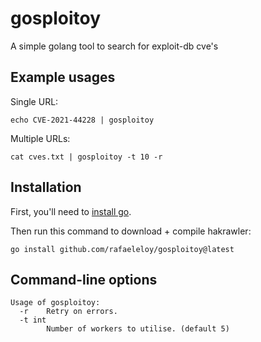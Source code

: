 # gosploitoy

A simple golang tool to search for exploit-db cve's

## Example usages

Single URL:

```
echo CVE-2021-44228 | gosploitoy
```

Multiple URLs:

```
cat cves.txt | gosploitoy -t 10 -r
```

## Installation

First, you'll need to [install go](https://golang.org/doc/install).

Then run this command to download + compile hakrawler:
```
go install github.com/rafaeleloy/gosploitoy@latest
```

## Command-line options
```
Usage of gosploitoy:
  -r    Retry on errors.
  -t int
        Number of workers to utilise. (default 5)
```
